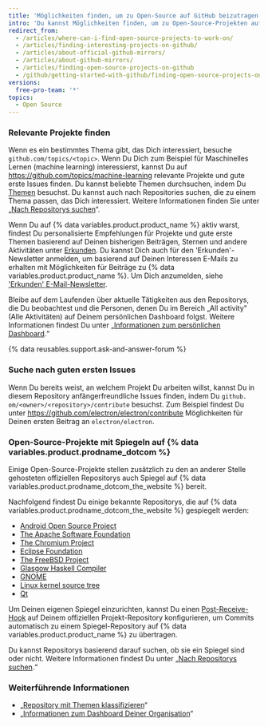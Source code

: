 ```yaml
---
title: 'Möglichkeiten finden, um zu Open-Source auf GitHub beizutragen'
intro: 'Du kannst Möglichkeiten finden, um zu Open-Source-Projekten auf {% data variables.product.product_name %} beizutragen, die für Dich relevant sind.'
redirect_from:
  - /articles/where-can-i-find-open-source-projects-to-work-on/
  - /articles/finding-interesting-projects-on-github/
  - /articles/about-official-github-mirrors/
  - /articles/about-github-mirrors/
  - /articles/finding-open-source-projects-on-github
  - /github/getting-started-with-github/finding-open-source-projects-on-github
versions:
  free-pro-team: '*'
topics:
  - Open Source
---
```


### Relevante Projekte finden

Wenn es ein bestimmtes Thema gibt, das Dich interessiert, besuche `github.com/topics/<topic>`. Wenn Du Dich zum Beispiel für Maschinelles Lernen (machine learning) interessierst, kannst Du auf https://github.com/topics/machine-learning relevante Projekte und gute erste Issues finden. Du kannst beliebte Themen durchsuchen, indem Du [Themen](https://github.com/topics) besuchst. Du kannst auch nach Repositories suchen, die zu einem Thema passen, das Dich interessiert. Weitere Informationen finden Sie unter „[Nach Repositorys suchen](/articles/searching-for-repositories/#search-by-topic)“.

Wenn Du auf {% data variables.product.product_name %} aktiv warst, findest Du personalisierte Empfehlungen für Projekte und gute erste Themen basierend auf Deinen bisherigen Beiträgen, Sternen und andere Aktivitäten unter [Erkunden](https://github.com/explore). Du kannst Dich auch für den 'Erkunden'-Newsletter anmelden, um basierend auf Deinen Interessen E-Mails zu erhalten mit Möglichkeiten für Beiträge zu {% data variables.product.product_name %}. Um Dich anzumelden, siehe ['Erkunden' E-Mail-Newsletter](https://github.com/explore/subscribe).

Bleibe auf dem Laufenden über aktuelle Tätigkeiten aus den Repositorys, die Du beobachtest und die Personen, denen Du im Bereich „All activity" (Alle Aktivitäten) auf Deinem persönlichen Dashboard folgst. Weitere Informationen findest Du unter „[Informationen zum persönlichen Dashboard](/articles/about-your-personal-dashboard).“

{% data reusables.support.ask-and-answer-forum %}

### Suche nach guten ersten Issues

Wenn Du bereits weist, an welchem Projekt Du arbeiten willst, kannst Du in diesem Repository anfängerfreundliche Issues finden, indem Du `github. om/<owner>/<repository>/contribute` besuchst. Zum Beispiel findest Du unter https://github.com/electron/electron/contribute Möglichkeiten für Deinen ersten Beitrag an `electron/electron`.

### Open-Source-Projekte mit Spiegeln auf {% data variables.product.prodname_dotcom %}

Einige Open-Source-Projekte stellen zusätzlich zu den an anderer Stelle gehosteten offiziellen Repositorys auch Spiegel auf {% data variables.product.prodname_dotcom_the_website %} bereit.

Nachfolgend findest Du einige bekannte Repositorys, die auf {% data variables.product.prodname_dotcom_the_website %} gespiegelt werden:

- [Android Open Source Project](https://github.com/aosp-mirror)
- [The Apache Software Foundation](https://github.com/apache)
- [The Chromium Project](https://github.com/chromium)
- [Eclipse Foundation](https://github.com/eclipse)
- [The FreeBSD Project](https://github.com/freebsd)
- [Glasgow Haskell Compiler](https://github.com/ghc)
- [GNOME](https://github.com/GNOME)
- [Linux kernel source tree](https://github.com/torvalds/linux)
- [Qt](https://github.com/qt)

Um Deinen eigenen Spiegel einzurichten, kannst Du einen [Post-Receive-Hook](https://git-scm.com/book/en/Customizing-Git-Git-Hooks) auf Deinem offiziellen Projekt-Repository konfigurieren, um Commits automatisch zu einem Spiegel-Repository auf {% data variables.product.product_name %} zu übertragen.

Du kannst Repositorys basierend darauf suchen, ob sie ein Spiegel sind oder nicht. Weitere Informationen findest Du unter „[Nach Repositorys suchen](/articles/searching-for-repositories/#search-based-on-whether-a-repository-is-a-mirror).“

### Weiterführende Informationen

- „[Repository mit Themen klassifizieren](/articles/classifying-your-repository-with-topics)“
- „[Informationen zum Dashboard Deiner Organisation](/articles/about-your-organization-dashboard)“
